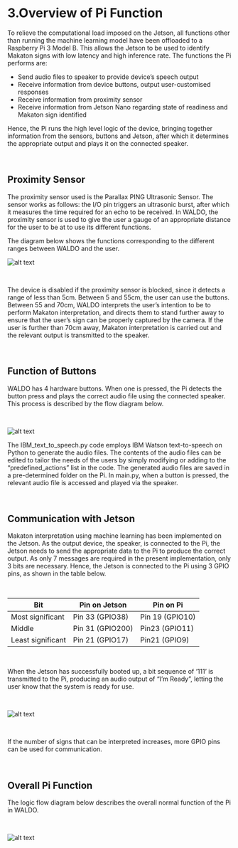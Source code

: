 3.Overview of Pi Function
=======================

To relieve the computational load imposed on the Jetson, all functions other than running the machine learning model have been offloaded to a Raspberry Pi 3 Model B. This allows the Jetson to be used to identify Makaton signs with low latency and high inference rate. The functions the Pi performs are:

* Send audio files to speaker to provide device’s speech output
* Receive information from device buttons, output user-customised responses
* Receive information from proximity sensor
* Receive information from Jetson Nano regarding state of readiness and Makaton sign identified

Hence, the Pi runs the high level logic of the device, bringing together information from the sensors, buttons and Jetson, after which it determines the appropriate output and plays it on the connected speaker.

<Br>
  
Proximity Sensor
---------------

The proximity sensor used is the Parallax PING Ultrasonic Sensor. The sensor works as follows: the I/O pin triggers an ultrasonic burst, after which it measures the time required for an echo to be received. In WALDO, the proximity sensor is used to give the user a gauge of an appropriate distance for the user to be at to use its different functions.

The diagram below shows the functions corresponding to the different ranges between WALDO and the user.

![alt text](https://github.com/patrickjohncyh/ibm-waldo/blob/master/imgs/sensor_ranges.png "Sensor Ranges")

<Br>
  
The device is disabled if the proximity sensor is blocked, since it detects a range of less than 5cm. Between 5 and 55cm, the user can use the buttons. Between 55 and 70cm, WALDO interprets the user’s intention to be to perform Makaton interpretation, and directs them to stand further away to ensure that the user’s sign can be properly captured by the camera. If the user is further than 70cm away, Makaton interpretation is carried out and the relevant output is transmitted to the speaker.

<Br>
  
Function of Buttons
-------------------

WALDO has 4 hardware buttons. When one is pressed, the Pi detects the button press and plays the correct audio file using the connected speaker. This process is described by the flow diagram below.

<Br>

![alt text](https://github.com/patrickjohncyh/ibm-waldo/blob/master/imgs/audio_flow.png "Logic flow diagram for audio output from Pi")

The IBM_text_to_speech.py code employs IBM Watson text-to-speech on Python to generate the audio files. The contents of the audio files can be edited to tailor the needs of the users by simply modifying or adding to the “predefined_actions” list in the code. The generated audio files are saved in a pre-determined folder on the Pi. In main.py, when a button is pressed, the relevant audio file is accessed and played via the speaker.

<Br>
  
Communication with Jetson
-------------------------

Makaton interpretation using machine learning has been implemented on the Jetson. As the output device, the speaker, is connected to the Pi, the Jetson needs to send the appropriate data to the Pi to produce the correct output. As only 7 messages are required in the present implementation, only 3 bits are necessary. Hence, the Jetson is connected to the Pi using 3 GPIO pins, as shown in the table below.

<Br>
  
|**Bit**|**Pin on Jetson**|**Pin on Pi**|
|-------|-----------------|-------------|
|Most significant|Pin 33 (GPIO38)|Pin 19 (GPIO10)|
|Middle|Pin 31 (GPIO200)|Pin23 (GPIO11)|
|Least significant|Pin 21 (GPIO17)|Pin21 (GPIO9)|

<Br>
  
When the Jetson has successfully booted up, a bit sequence of ‘111’ is transmitted to the Pi, producing an audio output of “I’m Ready”, letting the user know that the system is ready for use.

 <Br>

![alt text](https://github.com/patrickjohncyh/ibm-waldo/blob/master/imgs/jetson_to_pi.png "Pin connection between Jetson and Pi")

<Br>

If the number of signs that can be interpreted increases, more GPIO pins can be used for communication.

<Br>

Overall Pi Function
-------------------

The logic flow diagram below describes the overall normal function of the Pi in WALDO.

<Br>

![alt text](https://github.com/patrickjohncyh/ibm-waldo/blob/master/imgs/pi%20logic.jpg "Pi logic flow diagram")
